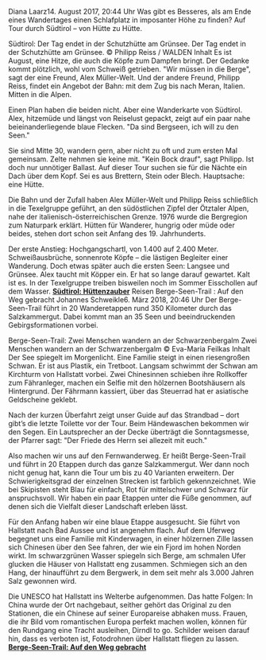 Diana Laarz14. August 2017, 20:44 Uhr
Was gibt es Besseres, als am Ende eines Wandertages einen Schlafplatz in imposanter Höhe zu finden? Auf Tour durch Südtirol – von Hütte zu Hütte.

Südtirol: Der Tag endet in der Schutzhütte am Grünsee.
Der Tag endet in der Schutzhütte am Grünsee. © Philipp Reiss / WALDEN
Inhalt
Es ist August, eine Hitze, die auch die Köpfe zum Dampfen bringt. Der Gedanke kommt plötzlich, wohl vom Schweiß getrieben. "Wir müssen in die Berge", sagt der eine Freund, Alex Müller-Welt. Und der andere Freund, Philipp Reiss, findet ein Angebot der Bahn: mit dem Zug bis nach Meran, Italien. Mitten in die Alpen.

Einen Plan haben die beiden nicht. Aber eine Wanderkarte von Südtirol. Alex, hitzemüde und längst von Reiselust gepackt, zeigt auf ein paar nahe beieinanderliegende blaue Flecken. "Da sind Bergseen, ich will zu den Seen."

Sie sind Mitte 30, wandern gern, aber nicht zu oft und zum ersten Mal gemeinsam. Zelte nehmen sie keine mit. "Kein Bock drauf", sagt Philipp. Ist doch nur unnötiger Ballast. Auf dieser Tour suchen sie für die Nächte ein Dach über dem Kopf. Sei es aus Brettern, Stein oder Blech. Hauptsache: eine Hütte. 

Die Bahn und der Zufall haben Alex Müller-Welt und Philipp Reiss schließlich in die Texelgruppe geführt, an den südöstlichen Zipfel der Ötztaler Alpen, nahe der italienisch-österreichischen Grenze. 1976 wurde die Bergregion zum Naturpark erklärt. Hütten für Wanderer, hungrig oder müde oder beides, stehen dort schon seit Anfang des 19. Jahrhunderts.

Der erste Anstieg: Hochgangschartl, von 1.400 auf 2.400 Meter. Schweißausbrüche, sonnenrote Köpfe – die lästigen Begleiter einer Wanderung. Doch etwas später auch die ersten Seen: Langsee und Grünsee. Alex taucht mit Köpper ein. Er hat so lange darauf gewartet. Kalt ist es. In der Texelgruppe treiben bisweilen noch im Sommer Eisschollen auf dem Wasser.
[**Südtirol: Hüttenzauber**](http://www.zeit.de/entdecken/reisen/2017-08/suedtirol-wandern-alpen-huette)
Reisen Berge-Seen-Trail : Auf den Weg gebracht
Johannes Schweikle6. März 2018, 20:46 Uhr
Der Berge-Seen-Trail führt in 20 Wanderetappen rund 350 Kilometer durch das Salzkammergut. Dabei kommt man an 35 Seen und beeindruckenden Gebirgsformationen vorbei.

Berge-Seen-Trail: Zwei Menschen wandern an der Schwarzenbergalm
Zwei Menschen wandern an der Schwarzenbergalm © Eva-Maria Feilkas
Inhalt
Der See spiegelt im Morgenlicht. Eine Familie steigt in einen riesengroßen Schwan. Er ist aus Plastik, ein Tretboot. Langsam schwimmt der Schwan am Kirchturm von Hallstatt vorbei. Zwei Chinesinnen schieben ihre Rollkoffer zum Fähranleger, machen ein Selfie mit den hölzernen Bootshäusern als Hintergrund. Der Fährmann kassiert, über das Steuerrad hat er asiatische Geldscheine geklebt.

Nach der kurzen Überfahrt zeigt unser Guide auf das Strandbad – dort gibt’s die letzte Toilette vor der Tour. Beim Händewaschen bekommen wir den Segen. Ein Lautsprecher an der Decke überträgt die Sonntagsmesse, der Pfarrer sagt: "Der Friede des Herrn sei allezeit mit euch."

Also machen wir uns auf den Fernwanderweg. Er heißt Berge-Seen-Trail und führt in 20 Etappen durch das ganze Salzkammergut. Wer dann noch nicht genug hat, kann die Tour um bis zu 40 Varianten erweitern. Der Schwierigkeitsgrad der einzelnen Strecken ist farblich gekennzeichnet. Wie bei Skipisten steht Blau für einfach, Rot für mittelschwer und Schwarz für anspruchsvoll. Wir haben ein paar Etappen unter die Füße genommen, auf denen sich die Vielfalt dieser Landschaft erleben lässt.

Für den Anfang haben wir eine blaue Etappe ausgesucht. Sie führt von Hallstatt nach Bad Aussee und ist angenehm flach. Auf dem Uferweg begegnet uns eine Familie mit Kinderwagen, in einer hölzernen Zille lassen sich Chinesen über den See fahren, der wie ein Fjord im hohen Norden wirkt. Im schwarzgrünen Wasser spiegeln sich Berge, am schmalen Ufer glucken die Häuser von Hallstatt eng zusammen. Schmiegen sich an den Hang, der hinaufführt zu dem Bergwerk, in dem seit mehr als 3.000 Jahren Salz gewonnen wird.

Die UNESCO hat Hallstatt ins Welterbe aufgenommen. Das hatte Folgen: In China wurde der Ort nachgebaut, seither gehört das Original zu den Stationen, die ein Chinese auf seiner Europareise abhaken muss. Frauen, die ihr Bild vom romantischen Europa perfekt machen wollen, können für den Rundgang eine Tracht ausleihen, Dirndl to go. Schilder weisen darauf hin, dass es verboten ist, Fotodrohnen über Hallstatt fliegen zu lassen.
[**Berge-Seen-Trail: Auf den Weg gebracht**](http://www.zeit.de/entdecken/2018-02/berge-seen-trail-salzkammergut-wandertour)